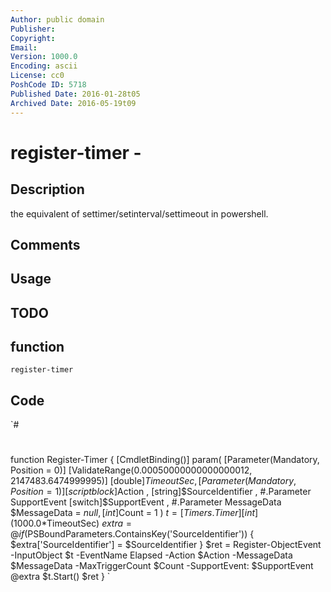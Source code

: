 ```yaml
---
Author: public domain
Publisher: 
Copyright: 
Email: 
Version: 1000.0
Encoding: ascii
License: cc0
PoshCode ID: 5718
Published Date: 2016-01-28t05
Archived Date: 2016-05-19t09
---
```


# register-timer - 

## Description

the equivalent of settimer/setinterval/settimeout in powershell.

## Comments



## Usage



## TODO



## function

`register-timer`

## Code

`#
 #
 function Register-Timer {
 	[CmdletBinding()]
 	param(
 		[Parameter(Mandatory, Position = 0)]
 		[ValidateRange(0.00050000000000000012, 2147483.6474999995)]
 		[double]$TimeoutSec
 ,
 		[Parameter(Mandatory, Position = 1)]
 		[scriptblock]$Action
 ,
 		[string]$SourceIdentifier
 ,
 #.Parameter SupportEvent
 		[switch]$SupportEvent
 ,
 #.Parameter MessageData
 		$MessageData = $null
 ,
 		[int]$Count = 1
 	)
 	$t = [Timers.Timer][int](1000.0*$TimeoutSec)
 	$extra = @{}
 	if ($PSBoundParameters.ContainsKey('SourceIdentifier')) {
 		$extra['SourceIdentifier'] = $SourceIdentifier
 	}
 	$ret = Register-ObjectEvent -InputObject $t -EventName Elapsed -Action $Action -MessageData $MessageData -MaxTriggerCount $Count -SupportEvent: $SupportEvent @extra
 	$t.Start()
 	$ret
 }
`

